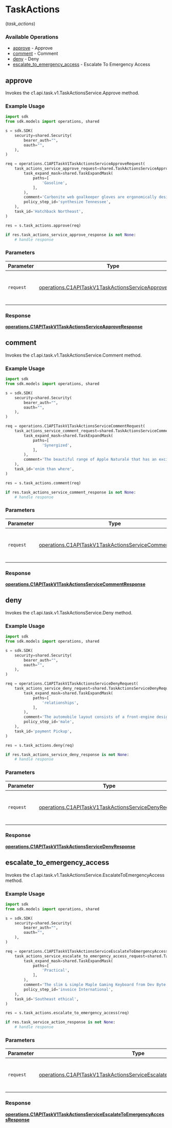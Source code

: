 # TaskActions
(*task_actions*)

### Available Operations

* [approve](#approve) - Approve
* [comment](#comment) - Comment
* [deny](#deny) - Deny
* [escalate_to_emergency_access](#escalate_to_emergency_access) - Escalate To Emergency Access

## approve

Invokes the c1.api.task.v1.TaskActionsService.Approve method.

### Example Usage

```python
import sdk
from sdk.models import operations, shared

s = sdk.SDK(
    security=shared.Security(
        bearer_auth="",
        oauth="",
    ),
)

req = operations.C1APITaskV1TaskActionsServiceApproveRequest(
    task_actions_service_approve_request=shared.TaskActionsServiceApproveRequest(
        task_expand_mask=shared.TaskExpandMask(
            paths=[
                'Gasoline',
            ],
        ),
        comment='Carbonite web goalkeeper gloves are ergonomically designed to give easy fit',
        policy_step_id='synthesize Tennessee',
    ),
    task_id='Hatchback Northeast',
)

res = s.task_actions.approve(req)

if res.task_actions_service_approve_response is not None:
    # handle response
```

### Parameters

| Parameter                                                                                                                        | Type                                                                                                                             | Required                                                                                                                         | Description                                                                                                                      |
| -------------------------------------------------------------------------------------------------------------------------------- | -------------------------------------------------------------------------------------------------------------------------------- | -------------------------------------------------------------------------------------------------------------------------------- | -------------------------------------------------------------------------------------------------------------------------------- |
| `request`                                                                                                                        | [operations.C1APITaskV1TaskActionsServiceApproveRequest](../../models/operations/c1apitaskv1taskactionsserviceapproverequest.md) | :heavy_check_mark:                                                                                                               | The request object to use for the request.                                                                                       |


### Response

**[operations.C1APITaskV1TaskActionsServiceApproveResponse](../../models/operations/c1apitaskv1taskactionsserviceapproveresponse.md)**


## comment

Invokes the c1.api.task.v1.TaskActionsService.Comment method.

### Example Usage

```python
import sdk
from sdk.models import operations, shared

s = sdk.SDK(
    security=shared.Security(
        bearer_auth="",
        oauth="",
    ),
)

req = operations.C1APITaskV1TaskActionsServiceCommentRequest(
    task_actions_service_comment_request=shared.TaskActionsServiceCommentRequest(
        task_expand_mask=shared.TaskExpandMask(
            paths=[
                'Synergized',
            ],
        ),
        comment='The beautiful range of Apple Naturalé that has an exciting mix of natural ingredients. With the Goodness of 100% Natural Ingredients',
    ),
    task_id='enim than where',
)

res = s.task_actions.comment(req)

if res.task_actions_service_comment_response is not None:
    # handle response
```

### Parameters

| Parameter                                                                                                                        | Type                                                                                                                             | Required                                                                                                                         | Description                                                                                                                      |
| -------------------------------------------------------------------------------------------------------------------------------- | -------------------------------------------------------------------------------------------------------------------------------- | -------------------------------------------------------------------------------------------------------------------------------- | -------------------------------------------------------------------------------------------------------------------------------- |
| `request`                                                                                                                        | [operations.C1APITaskV1TaskActionsServiceCommentRequest](../../models/operations/c1apitaskv1taskactionsservicecommentrequest.md) | :heavy_check_mark:                                                                                                               | The request object to use for the request.                                                                                       |


### Response

**[operations.C1APITaskV1TaskActionsServiceCommentResponse](../../models/operations/c1apitaskv1taskactionsservicecommentresponse.md)**


## deny

Invokes the c1.api.task.v1.TaskActionsService.Deny method.

### Example Usage

```python
import sdk
from sdk.models import operations, shared

s = sdk.SDK(
    security=shared.Security(
        bearer_auth="",
        oauth="",
    ),
)

req = operations.C1APITaskV1TaskActionsServiceDenyRequest(
    task_actions_service_deny_request=shared.TaskActionsServiceDenyRequest(
        task_expand_mask=shared.TaskExpandMask(
            paths=[
                'relationships',
            ],
        ),
        comment='The automobile layout consists of a front-engine design, with transaxle-type transmissions mounted at the rear of the engine and four wheel drive',
        policy_step_id='male',
    ),
    task_id='payment Pickup',
)

res = s.task_actions.deny(req)

if res.task_actions_service_deny_response is not None:
    # handle response
```

### Parameters

| Parameter                                                                                                                  | Type                                                                                                                       | Required                                                                                                                   | Description                                                                                                                |
| -------------------------------------------------------------------------------------------------------------------------- | -------------------------------------------------------------------------------------------------------------------------- | -------------------------------------------------------------------------------------------------------------------------- | -------------------------------------------------------------------------------------------------------------------------- |
| `request`                                                                                                                  | [operations.C1APITaskV1TaskActionsServiceDenyRequest](../../models/operations/c1apitaskv1taskactionsservicedenyrequest.md) | :heavy_check_mark:                                                                                                         | The request object to use for the request.                                                                                 |


### Response

**[operations.C1APITaskV1TaskActionsServiceDenyResponse](../../models/operations/c1apitaskv1taskactionsservicedenyresponse.md)**


## escalate_to_emergency_access

Invokes the c1.api.task.v1.TaskActionsService.EscalateToEmergencyAccess method.

### Example Usage

```python
import sdk
from sdk.models import operations, shared

s = sdk.SDK(
    security=shared.Security(
        bearer_auth="",
        oauth="",
    ),
)

req = operations.C1APITaskV1TaskActionsServiceEscalateToEmergencyAccessRequest(
    task_actions_service_escalate_to_emergency_access_request=shared.TaskActionsServiceEscalateToEmergencyAccessRequest(
        task_expand_mask=shared.TaskExpandMask(
            paths=[
                'Practical',
            ],
        ),
        comment='The slim & simple Maple Gaming Keyboard from Dev Byte comes with a sleek body and 7- Color RGB LED Back-lighting for smart functionality',
        policy_step_id='invoice International',
    ),
    task_id='Southeast ethical',
)

res = s.task_actions.escalate_to_emergency_access(req)

if res.task_service_action_response is not None:
    # handle response
```

### Parameters

| Parameter                                                                                                                                                            | Type                                                                                                                                                                 | Required                                                                                                                                                             | Description                                                                                                                                                          |
| -------------------------------------------------------------------------------------------------------------------------------------------------------------------- | -------------------------------------------------------------------------------------------------------------------------------------------------------------------- | -------------------------------------------------------------------------------------------------------------------------------------------------------------------- | -------------------------------------------------------------------------------------------------------------------------------------------------------------------- |
| `request`                                                                                                                                                            | [operations.C1APITaskV1TaskActionsServiceEscalateToEmergencyAccessRequest](../../models/operations/c1apitaskv1taskactionsserviceescalatetoemergencyaccessrequest.md) | :heavy_check_mark:                                                                                                                                                   | The request object to use for the request.                                                                                                                           |


### Response

**[operations.C1APITaskV1TaskActionsServiceEscalateToEmergencyAccessResponse](../../models/operations/c1apitaskv1taskactionsserviceescalatetoemergencyaccessresponse.md)**

